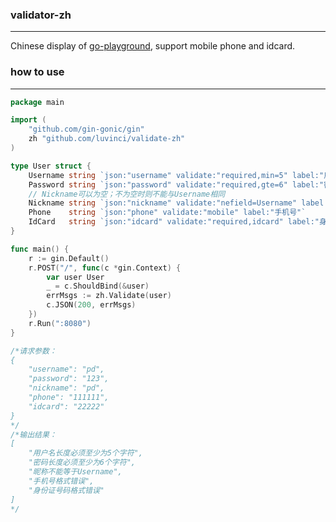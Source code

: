 ### validator-zh

------

Chinese display of [go-playground](https://github.com/go-playground/validator), support mobile phone and idcard.

### how to use

------

```go
package main

import (
	"github.com/gin-gonic/gin"
	zh "github.com/luvinci/validate-zh"
)

type User struct {
	Username string `json:"username" validate:"required,min=5" label:"用户名"`
	Password string `json:"password" validate:"required,gte=6" label:"密码"`
	// Nickname可以为空；不为空时则不能与Username相同
	Nickname string `json:"nickname" validate:"nefield=Username" label:"昵称"`
	Phone    string `json:"phone" validate:"mobile" label:"手机号"`
	IdCard   string `json:"idcard" validate:"required,idcard" label:"身份证号码"`
}

func main() {
	r := gin.Default()
	r.POST("/", func(c *gin.Context) {
		var user User
		_ = c.ShouldBind(&user)
		errMsgs := zh.Validate(user)
		c.JSON(200, errMsgs)
	})
	r.Run(":8080")
}

/*请求参数：
{
	"username": "pd",
	"password": "123",
	"nickname": "pd",
	"phone": "111111",
	"idcard": "22222"
}
*/
/*输出结果：
[
    "用户名长度必须至少为5个字符",
    "密码长度必须至少为6个字符",
    "昵称不能等于Username",
    "手机号格式错误",
    "身份证号码格式错误"
]
*/
```

